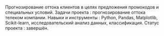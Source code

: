Прогнозирование оттока клиентов в целях предложения промокодов и специальных
условий. 
Задачи проекта : прогнозирование оттока телеком компании.
Навыки и инструменты : Python, Pandas, Matplotlib,
Scikit-learn, исследовательский анализ данных, классификация.
Статус проекта : завершён.
